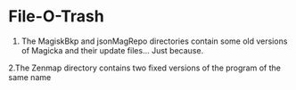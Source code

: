 # File-O-Trash

1. The MagiskBkp and jsonMagRepo directories contain some old versions of Magicka and their update files... Just because.

2.The Zenmap directory contains two fixed versions of the program of the same name
